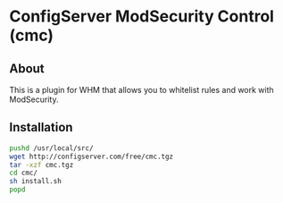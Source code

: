 ConfigServer ModSecurity Control (cmc)
==========================================

About
-----

This is a plugin for WHM that allows you to whitelist rules and work with ModSecurity.

Installation
------------

```bash
pushd /usr/local/src/
wget http://configserver.com/free/cmc.tgz
tar -xzf cmc.tgz
cd cmc/
sh install.sh
popd
```